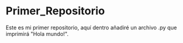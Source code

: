 # Primer_Repositorio
Este es mi primer repositorio, aquí dentro añadiré un archivo .py que imprimirá "Hola mundo!".
